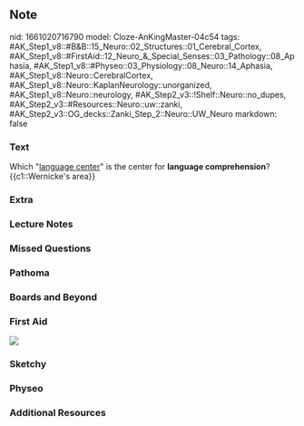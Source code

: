 ## Note
nid: 1661020716790
model: Cloze-AnKingMaster-04c54
tags: #AK_Step1_v8::#B&B::15_Neuro::02_Structures::01_Cerebral_Cortex, #AK_Step1_v8::#FirstAid::12_Neuro_&_Special_Senses::03_Pathology::08_Aphasia, #AK_Step1_v8::#Physeo::03_Physiology::08_Neuro::14_Aphasia, #AK_Step1_v8::Neuro::CerebralCortex, #AK_Step1_v8::Neuro::KaplanNeurology::unorganized, #AK_Step1_v8::Neuro::neurology, #AK_Step2_v3::!Shelf::Neuro::no_dupes, #AK_Step2_v3::#Resources::Neuro::uw::zanki, #AK_Step2_v3::OG_decks::Zanki_Step_2::Neuro::UW_Neuro
markdown: false

### Text
<div>
  <div>
    Which "<u>language center</u>" is the center for <b>language
    comprehension</b>?
  </div>
  <div>
    {{c1::Wernicke's area}}
  </div>
</div>

### Extra


### Lecture Notes


### Missed Questions


### Pathoma


### Boards and Beyond


### First Aid
<img src="tmpRbAiwX.png">

### Sketchy


### Physeo


### Additional Resources

